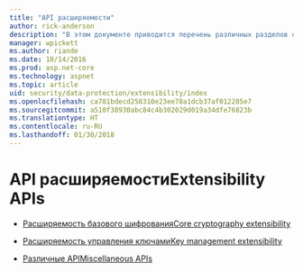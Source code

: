 ```yaml
---
title: "API расширяемости"
author: rick-anderson
description: "В этом документе приводится перечень различных разделов о расширяемости защиты данных в ASP.NET Core."
manager: wpickett
ms.author: riande
ms.date: 10/14/2016
ms.prod: asp.net-core
ms.technology: aspnet
ms.topic: article
uid: security/data-protection/extensibility/index
ms.openlocfilehash: ca781bdecd258310e23ee78a1dcb37af012285e7
ms.sourcegitcommit: a510f38930abc84c4b302029d019a34dfe76823b
ms.translationtype: HT
ms.contentlocale: ru-RU
ms.lasthandoff: 01/30/2018
---
```

# <a name="extensibility-apis"></a><span data-ttu-id="4cca4-103">API расширяемости</span><span class="sxs-lookup"><span data-stu-id="4cca4-103">Extensibility APIs</span></span>

* [<span data-ttu-id="4cca4-104">Расширяемость базового шифрования</span><span class="sxs-lookup"><span data-stu-id="4cca4-104">Core cryptography extensibility</span></span>](core-crypto.md)

* [<span data-ttu-id="4cca4-105">Расширяемость управления ключами</span><span class="sxs-lookup"><span data-stu-id="4cca4-105">Key management extensibility</span></span>](key-management.md)

* [<span data-ttu-id="4cca4-106">Различные API</span><span class="sxs-lookup"><span data-stu-id="4cca4-106">Miscellaneous APIs</span></span>](misc-apis.md)
